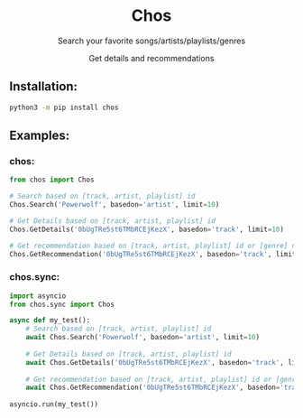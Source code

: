 <div align="center">
<h1>Chos</h1>
<p>Search your favorite songs/artists/playlists/genres</p>
<p>Get details and recommendations</p>
</div>


<h2>Installation:</h2>

```bash
python3 -m pip install chos
```

<h2>Examples:</h2>

<h3>chos:</h3>

```python
from chos import Chos

# Search based on [track, artist, playlist] id
Chos.Search('Powerwolf', basedon='artist', limit=10)

# Get Details based on [track, artist, playlist] id 
Chos.GetDetails('0bUgTRe5st6TMbRCEjKezX', basedon='track', limit=10)

# Get recommendation based on [track, artist, playlist] id or [genre] name
Chos.GetRecommendation('0bUgTRe5st6TMbRCEjKezX', basedon='track', limit=10)
```

<h3>chos.sync:</h3>

```python
import asyncio
from chos.sync import Chos

async def my_test():
    # Search based on [track, artist, playlist] id
    await Chos.Search('Powerwolf', basedon='artist', limit=10)
    
    # Get Details based on [track, artist, playlist] id 
    await Chos.GetDetails('0bUgTRe5st6TMbRCEjKezX', basedon='track', limit=10)
    
    # Get recommendation based on [track, artist, playlist] id or [genre] name
    await Chos.GetRecommendation('0bUgTRe5st6TMbRCEjKezX', basedon='track', limit=10)
    
asyncio.run(my_test())
```
